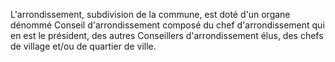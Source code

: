 L'arrondissement, subdivision de la commune, est doté d'un organe dénommé Conseil d'arrondissement composé du chef d'arrondissement qui en est le président, des autres Conseillers d'arrondissement élus, des chefs de village et/ou de quartier de ville.
